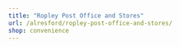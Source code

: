 ```yaml
---
title: "Ropley Post Office and Stores"
url: /alresford/ropley-post-office-and-stores/
shop: convenience
---
```

